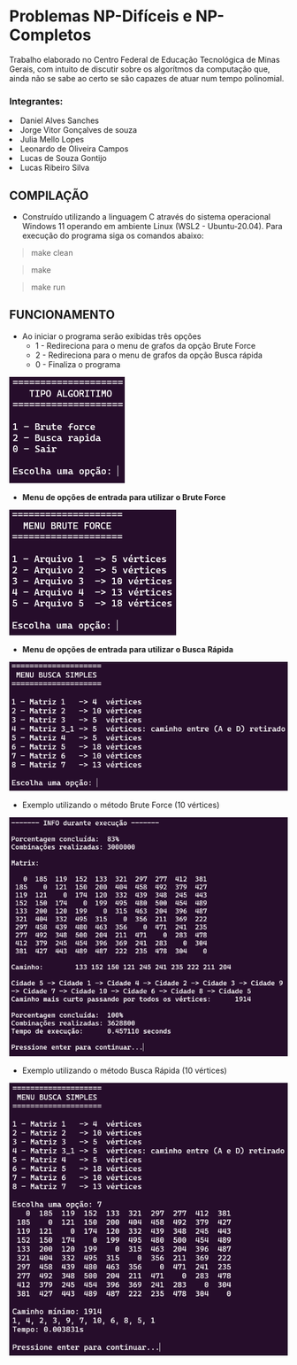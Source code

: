 **Problemas NP-Difíceis e NP-Completos**
=

Trabalho elaborado no Centro Federal de Educação Tecnológica de Minas Gerais, com intuito de discutir sobre os algorítmos da computação que, ainda não se sabe ao certo se são capazes de atuar num tempo polinomial.

<h3>Integrantes:</h3>

<li>Daniel Alves Sanches</li>
<li>Jorge Vitor Gonçalves de souza</li>
<li>Julia Mello Lopes</li>
<li>Leonardo de Oliveira Campos</li>
<li>Lucas de Souza Gontijo</li>
<li>Lucas Ribeiro Silva</li>

## **COMPILAÇÃO**
- Construído utilizando a linguagem C através do sistema operacional Windows 11 operando em ambiente Linux (WSL2 - Ubuntu-20.04). Para execução do programa siga os comandos abaixo:

> make clean

> make

> make run

## **FUNCIONAMENTO**
- Ao iniciar o programa serão exibidas três opções
    - 1 - Redireciona para o menu de grafos da opção Brute Force
    - 2 - Redireciona para o menu de grafos da opção Busca rápida
    - 0 - Finaliza o programa

![menu1](./img/primeiro_menu.png)<br>

- **Menu de opções de entrada para utilizar o Brute Force**

![menu2.1](./img/menu_brute_force.png)<br>

- **Menu de opções de entrada para utilizar o Busca Rápida**

![menu2.2](./img/menu_busca_simples.png)<br>

- Exemplo utilizando o método Brute Force (10 vértices)

![ex1](./img/ex_brute_force_10.png)<br>

- Exemplo utilizando o método Busca Rápida (10 vértices)

![ex2](./img/ex_busca_simples_10.png)<br>